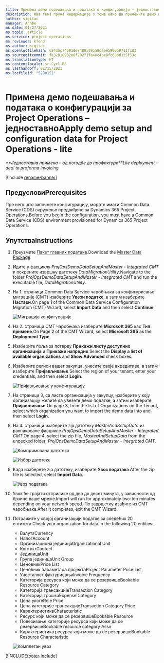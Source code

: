 ```yaml
---
title: Примена демо подешавања и података о конфигурацији – једноставно
description: Ова тема пружа информације о томе како да примените демо подешавања и податке о конфигурацији за Project Operations.
author: sigitac
manager: Annbe
ms.date: 01/27/2021
ms.topic: article
ms.service: project-operations
ms.reviewer: kfend
ms.author: sigitac
ms.openlocfilehash: 694dbc74591de74895095a9da6e590069711fc83
ms.sourcegitcommit: fa32b1893286f20271fa4ec4be8fc68bd135f53c
ms.translationtype: HT
ms.contentlocale: sr-Cyrl-RS
ms.lasthandoff: 02/15/2021
ms.locfileid: "5290152"
---
```

# <a name="apply-demo-setup-and-configuration-data-for-project-operations---lite"></a><span data-ttu-id="af381-103">Примена демо подешавања и података о конфигурацији за Project Operations – једноставно</span><span class="sxs-lookup"><span data-stu-id="af381-103">Apply demo setup and configuration data for Project Operations - lite</span></span> 

<span data-ttu-id="af381-104">_\*\*Једноставна примена – од погодбе до профактуре_</span><span class="sxs-lookup"><span data-stu-id="af381-104">_\*\*Lite deployment - deal to proforma invoicing_</span></span>

[!include [rename-banner](~/includes/cc-data-platform-banner.md)]

## <a name="prerequisites"></a><span data-ttu-id="af381-105">Предуслови</span><span class="sxs-lookup"><span data-stu-id="af381-105">Prerequisites</span></span>

<span data-ttu-id="af381-106">Пре него што започнете конфигурацију, морате имати Common Data Service (CDS) окружење предвиђено за Dynamics 365 Project Operations.</span><span class="sxs-lookup"><span data-stu-id="af381-106">Before you begin the configuration, you must have a Common Data Service (CDS) environment provisioned for Dynamics 365 Project Operations.</span></span>


## <a name="instructions"></a><span data-ttu-id="af381-107">Упутства</span><span class="sxs-lookup"><span data-stu-id="af381-107">Instructions</span></span>

1. <span data-ttu-id="af381-108">Преузмите [Пакет главних података](https://download.microsoft.com/download/3/4/1/341bf279-a64f-4baa-af31-ce624859b518/ProjOpsSampleSetupData%20-%20CE%20only%20CMT.zip).</span><span class="sxs-lookup"><span data-stu-id="af381-108">Download the [Master Data Package](https://download.microsoft.com/download/3/4/1/341bf279-a64f-4baa-af31-ce624859b518/ProjOpsSampleSetupData%20-%20CE%20only%20CMT.zip).</span></span> 
2. <span data-ttu-id="af381-109">Идите у фасциклу *ProjOpsDemoDataSetupAndMaster - Integrated CMT* и покрените извршну датотеку *DataMigrationUtility*.</span><span class="sxs-lookup"><span data-stu-id="af381-109">Navigate to the folder *ProjOpsDemoDataSetupAndMaster - Integrated CMT* and run the executable file, *DataMigrationUtility*.</span></span>
3. <span data-ttu-id="af381-110">На 1. страници Common Data Service чаробњака за конфигурисање миграције (CMT) изаберите **Увези податке**, а затим изаберите **Настави**.</span><span class="sxs-lookup"><span data-stu-id="af381-110">On page 1 of the Common Data Service Configuration Migration (CMT) Wizard, select **Import Data** and then select **Continue**.</span></span>

    ![Миграција конфигурације](./media/1ConfigurationMigration.png)

4. <span data-ttu-id="af381-112">На 2. страници CMT чаробњака изаберите **Microsoft 365** као **Тип примене**.</span><span class="sxs-lookup"><span data-stu-id="af381-112">On Page 2 of the CMT Wizard, select **Microsoft 365** as the **Deployment Type**.</span></span>
5. <span data-ttu-id="af381-113">Изаберите поља за потврду **Прикажи листу доступних организација** и **Прикажи напредно**.</span><span class="sxs-lookup"><span data-stu-id="af381-113">Select the **Display a list of available organizations** and **Show Advanced** check boxes.</span></span>
6. <span data-ttu-id="af381-114">Изаберите регион вашег закупца, унесите своје акредитиве, а затим изаберите **Пријављивање**.</span><span class="sxs-lookup"><span data-stu-id="af381-114">Select the region of your tenant, enter your credentials, and then select **Login**.</span></span>

   ![Пријављивање у конфигурацију](./media/2ConfigurationSignin.png)

7. <span data-ttu-id="af381-116">На страници 3, са листе организација у закупцу, изаберите у коју организацију желите да увезете демо податке, а затим изаберите **Пријављивање**.</span><span class="sxs-lookup"><span data-stu-id="af381-116">On page 3, from the list of Organizations on the Tenant, select which organization you want to import the demo data into and then select **Login**.</span></span>
8. <span data-ttu-id="af381-117">На 4. страници изаберите zip датотеку *MasterAndSetupData* из распаковане фасцикле *ProjOpsDemoDataSetupAndMaster - Integrated CMT*.</span><span class="sxs-lookup"><span data-stu-id="af381-117">On page 4, select the zip file, *MasterAndSetupData* from the unpacked folder, *ProjOpsDemoDataSetupAndMaster - Integrated CMT*.</span></span>

   ![Компримована датотека](./media/3ZipFile.png)

   ![Избор датотеке](./media/4SelectAFile.png)

9. <span data-ttu-id="af381-120">Када изаберете zip датотеку, изаберите **Увоз података**.</span><span class="sxs-lookup"><span data-stu-id="af381-120">After the zip file is selected, select **Import Data**.</span></span>

   ![Увоз података](./media/5ImportData.png)

10. <span data-ttu-id="af381-122">Увоз ће трајати отприлике од два до десет минута, у зависности од брзине ваше мреже.</span><span class="sxs-lookup"><span data-stu-id="af381-122">Import will run for approximately two-ten minutes depending on your network speed.</span></span> <span data-ttu-id="af381-123">По завршетку изађите из CMT чаробњака.</span><span class="sxs-lookup"><span data-stu-id="af381-123">After it completes, exit the CMT Wizard.</span></span> 
11. <span data-ttu-id="af381-124">Потражите у својој организацији податке за следећих 20 ентитета:</span><span class="sxs-lookup"><span data-stu-id="af381-124">Check your organization for data in the following 20 entities:</span></span>

    -   <span data-ttu-id="af381-125">Валута</span><span class="sxs-lookup"><span data-stu-id="af381-125">Currency</span></span>
    -   <span data-ttu-id="af381-126">Налог</span><span class="sxs-lookup"><span data-stu-id="af381-126">Account</span></span>
    -   <span data-ttu-id="af381-127">Организациона јединица</span><span class="sxs-lookup"><span data-stu-id="af381-127">Organizational Unit</span></span>
    -   <span data-ttu-id="af381-128">Контакт</span><span class="sxs-lookup"><span data-stu-id="af381-128">Contact</span></span>
    -   <span data-ttu-id="af381-129">Јединица</span><span class="sxs-lookup"><span data-stu-id="af381-129">Unit</span></span>
    -   <span data-ttu-id="af381-130">Група јединица</span><span class="sxs-lookup"><span data-stu-id="af381-130">Unit Group</span></span>
    -   <span data-ttu-id="af381-131">Ценовник</span><span class="sxs-lookup"><span data-stu-id="af381-131">Price List</span></span>
    -   <span data-ttu-id="af381-132">Ценовник параметара пројекта</span><span class="sxs-lookup"><span data-stu-id="af381-132">Project Parameter Price List</span></span> 
    -   <span data-ttu-id="af381-133">Учесталост фактурисања</span><span class="sxs-lookup"><span data-stu-id="af381-133">Invoice Frequency</span></span>
    -   <span data-ttu-id="af381-134">Категорија ресурса који може да се резервише</span><span class="sxs-lookup"><span data-stu-id="af381-134">Bookable Resource Category</span></span>
    -   <span data-ttu-id="af381-135">Категорија трансакције</span><span class="sxs-lookup"><span data-stu-id="af381-135">Transaction Category</span></span>
    -   <span data-ttu-id="af381-136">Категорија трошка</span><span class="sxs-lookup"><span data-stu-id="af381-136">Expense Category</span></span>
    -   <span data-ttu-id="af381-137">Цена улоге</span><span class="sxs-lookup"><span data-stu-id="af381-137">Role Price</span></span>
    -   <span data-ttu-id="af381-138">Цена категорије трансакције</span><span class="sxs-lookup"><span data-stu-id="af381-138">Transaction Category Price</span></span>
    -   <span data-ttu-id="af381-139">Карактеристика</span><span class="sxs-lookup"><span data-stu-id="af381-139">Characteristic</span></span>
    -   <span data-ttu-id="af381-140">Ресурс који може да се резервише</span><span class="sxs-lookup"><span data-stu-id="af381-140">Bookable Resource</span></span>
    -   <span data-ttu-id="af381-141">Повезивање категорије ресурса који може да се резервише</span><span class="sxs-lookup"><span data-stu-id="af381-141">Bookable resource category Assn</span></span>
    -   <span data-ttu-id="af381-142">Карактеристика ресурса који може да се резервише</span><span class="sxs-lookup"><span data-stu-id="af381-142">Bookable Resource Characteristic</span></span>

    ![Комплетан увоз](./media/6CompleteImport.png)


[!INCLUDE[footer-include](../includes/footer-banner.md)]